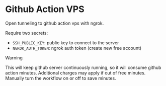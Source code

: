 # Github Action VPS

Open tunneling to github action vps with ngrok.

Require two secrets:

- `SSH_PUBLIC_KEY`: public key to connect to the server
- `NGROK_AUTH_TOKEN`: ngrok auth token (create new free account)

> [!WARNING]
> This will keep github server continuously running, so it will consume
> github action minutes. Additional charges may apply if out of free minutes.
> Manually turn the workflow on or off to save minutes.
